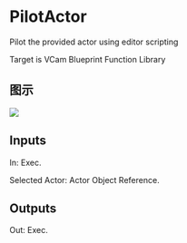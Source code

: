 # PilotActor

Pilot the provided actor using editor scripting

Target is VCam Blueprint Function Library

## 图示

![]($-20221218-21271098.png)

## Inputs

In: Exec.

Selected Actor: Actor Object Reference.  

## Outputs

Out: Exec.

